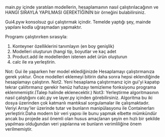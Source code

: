 main.py içinde yaratılan modellerin, hesaplamaının nasıl çalıştırılacağının ve HANGİ SIRAYLA YAPILMASI GEREKTİĞİNİN bir örneğini bulabilirsiniz. 

Gui4.pyw konsolsuz gui çalıştırmak içindir. Temelde yaptığı şey, mainde yapılanı kodla uğraşmadan yapmaktır. 

Programı çalıştırırken sırasıyla:

1. Konteyner özelliklerini tanımlayın (en boy genişlik)
2. Modelleri oluşturun (hangi tip, boyutlar ve kaç adet
3. Product.add ile modellerden istenen adet ürün oluşturun
4. calc ile ıra yerleştirin.

Not: Gui ile yaparken her model eklediğinizde Hesaplamayı çalıştırmanıza gerek yoktur. Önce modelleri eklemeyi bitirin daha sonra hepsi eklendiğinde hesaplamayı çalıştırın. 
Not2. Yeni hesaplama çalıştırmanız için gui'yi kapatıp tekrar çalıltırmanız gerekir henüz hafızayı temizleme fonksiyonu programa eklenmemiştir.(Talep halinde eklenecektir.)
Not3: Yerleştirme algoritmasının nasıl çalıştığıını calc.py ve layer.py içinden görebilirsiniz. Algoritma bu iki dosya üzerinden çok katmanlı mantıksal sorgulamalar ile çalışmaktadır. Veriyi Array'ler üzerinde tutar ve bunların manipülasyonu ile Containerları yerleştirir.Daha modern bir veri yapısı ile bunu yapmak elbette mümkündür ancak bu projede asıl önemli olan husus amaçlanan şeyin en hızlı bir şekilde yapılması olduğundan veri yapılarına ve bunların verimliliğine önem verilmemiştir. 
